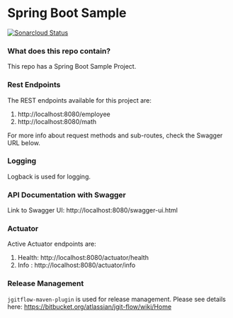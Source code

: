 # Spring Boot Sample #

[![Sonarcloud Status](https://sonarcloud.io/api/project_badges/measure?project=FuadRafid_Spring-Boot-Sample&metric=alert_status)](https://sonarcloud.io/dashboard?id=FuadRafid_Spring-Boot-Sample)

### What does this repo contain? ###

This repo has a Spring Boot Sample Project.

### Rest Endpoints ###
The REST endpoints available for this project are:

1. http://localhost:8080/employee
2. http://localhost:8080/math

For more info about request methods and sub-routes, check the Swagger URL below.

### Logging ###
Logback is used for logging.

### API Documentation with Swagger ###
Link to Swagger UI: http://localhost:8080/swagger-ui.html

### Actuator ###

Active Actuator endpoints are:
1. Health: http://localhost:8080/actuator/health
2. Info : http://localhost:8080/actuator/info

### Release Management ###
`jgitflow-maven-plugin` is used for release management. Please see details here:
https://bitbucket.org/atlassian/jgit-flow/wiki/Home
